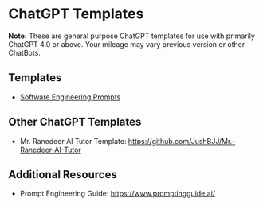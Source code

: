 # ChatGPT Templates
**Note:** These are general purpose ChatGPT templates for use with primarily ChatGPT 4.0 or above. Your mileage may vary previous version or other ChatBots.

## Templates
- [Software Engineering Prompts](software-engineering-prompts.md)


## Other ChatGPT Templates
- Mr. Ranedeer AI Tutor Template: https://github.com/JushBJJ/Mr.-Ranedeer-AI-Tutor


## Additional Resources
- Prompt Engineering Guide: https://www.promptingguide.ai/